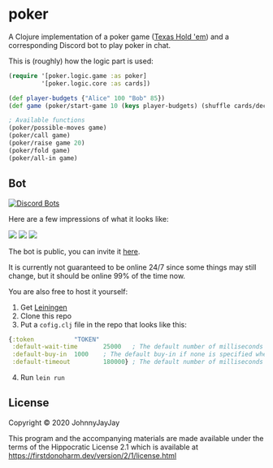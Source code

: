 # poker

A Clojure implementation of a poker game ([Texas Hold 'em](https://en.wikipedia.org/wiki/Texas_hold_%27em)) and a corresponding Discord bot to play poker in chat.

This is (roughly) how the logic part is used:
```clojure
(require '[poker.logic.game :as poker]
         '[poker.logic.core :as cards])

(def player-budgets {"Alice" 100 "Bob" 85})
(def game (poker/start-game 10 (keys player-budgets) (shuffle cards/deck) player-budgets))

; Available functions
(poker/possible-moves game)
(poker/call game)
(poker/raise game 20)
(poker/fold game)
(poker/all-in game)
```

## Bot

[![Discord Bots](https://top.gg/api/widget/461791942779338762.svg)](https://top.gg/bot/461791942779338762)

Here are a few impressions of what it looks like:

![](https://i.imgur.com/zGCQoHN.png)
![](https://i.imgur.com/FeJTYD5.png)
![](https://i.imgur.com/yAWQtXn.png)

The bot is public, you can invite it [here](https://discord.com/api/oauth2/authorize?client_id=461791942779338762&permissions=329792&scope=bot).

It is currently not guaranteed to be online 24/7 since some things may still change, but it should be online 99% of the time now.

You are also free to host it yourself:
1. Get [Leiningen](https://leiningen.org/)
2. Clone this repo
3. Put a `cofig.clj` file in the repo that looks like this:
```clj
{:token           "TOKEN"
 :default-wait-time       25000   ; The default number of milliseconds to wait for players when starting a game
 :default-buy-in  1000    ; The default buy-in if none is specified when running "holdem!"
 :default-timeout         180000} ; The default number of milliseconds after which the current player, if they have not made a move, will fold automatically
```
4. Run `lein run`

## License

Copyright © 2020 JohnnyJayJay

This program and the accompanying materials are made available under the
terms of the Hippocratic License 2.1 which is available at
https://firstdonoharm.dev/version/2/1/license.html
